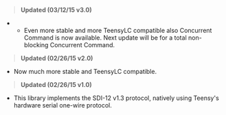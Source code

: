 ><b>Updated (03/12/15 v3.0)</b><br>
*  - Even more stable and more TeensyLC compatible also Concurrent Command is now available. Next update will be for a total non-blocking Concurrent Command.

><b>Updated (02/26/15 v2.0)</b><br>
* Now much more stable and TeensyLC compatible.

><b>Updated (02/26/15 v1.0)</b><br>
* This library implements the SDI-12 v1.3 protocol, natively using Teensy's hardware serial one-wire protocol.